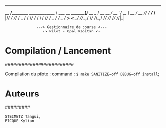 _________                    _________   ________       _____
__  ____/____________ _____________  /   ___  __ \_________(_)___  __
_  / __ __  ___/  __ `/_  __ \  __  /    __  /_/ /_  ___/_  /__  |/_/
/ /_/ / _  /   / /_/ /_  / / / /_/ /     _  ____/_  /   _  / __>  <
\____/  /_/    \__,_/ /_/ /_/\__,_/      /_/     /_/    /_/  /_/|_|


                  ---> Gestionnaire de course <---
                     -> Pilot - Opel_Kapïtan <-

# Compilation / Lancement
#########################

Compilation du pilote : 
command : ```$ make SANITIZE=off DEBUG=off install```;


# Auteurs
#########

    STEIMETZ Tangui,
    PICQUE Kylian